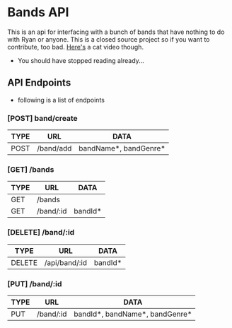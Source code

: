 # Bands API

This is an api for interfacing with a bunch of bands that have nothing to do with Ryan or anyone. This is a closed source project so if you want to contribute, too bad. [Here's]() a cat video though.

* You should have stopped reading already...

## API Endpoints

* following is a list of endpoints

### [POST] band/create

| TYPE | URL       | DATA                  |
| ---- | --------- | --------------------- |
| POST | /band/add | bandName*, bandGenre* |

### [GET] /bands

| TYPE | URL       | DATA                  |
| ---- | --------- | --------------------- |
| GET | /bands |  |
| GET | /band/:id | bandId* |

### [DELETE] /band/:id

| TYPE | URL       | DATA                  |
| ---- | --------- | --------------------- |
| DELETE | /api/band/:id | bandId* |

### [PUT] /band/:id

| TYPE | URL       | DATA                  |
| ---- | --------- | --------------------- |
| PUT| /band/:id | bandId*, bandName*, bandGenre* |
